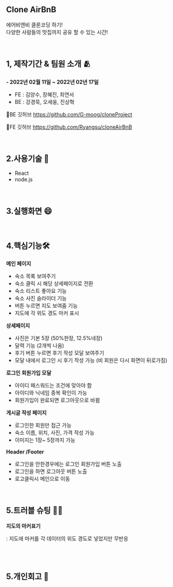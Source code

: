 
Clone AirBnB
-----------------
에어비엔비 클론코딩 하기!
<br/>
다양한 사람들의 맛집까지 공유 할 수 있는 시간!

<br/>

1, 제작기간 & 팀원 소개 🫂
------------------
**- 2022년 02월 11일 ~ 2022년 02년 17일**

  - FE : 김양수, 장혜진, 최연서
  - BE : 강경묵, 오세웅, 진상혁

📍BE 깃허브
https://github.com/G-moog/cloneProject 

📍FE 깃허브
https://github.com/Ryangsu/cloneAirBnB


<br/>
 
2.사용기술  📌
------------------
- React
- node.js


<br/>

3.실행화면 😄
------------------


<br/>


4.핵심기능🛠
------------------
**메인 페이지**

- 숙소 목록 보여주기 
- 숙소 클릭 시 해당 상세페이지로 전환
- 숙소 리스트 좋아요 기능 
- 숙소 사진 슬라이더 기능
- 버튼 누르면 지도 보여줌 기능
- 지도에 각 위도 경도 마커 표시 

**상세페이지**

- 사진은 기본 5장 (50%한장, 12.5%네장)
- 달력 기능 (2개씩 나옴)
- 후기 버튼 누르면 후기 작성 모달 보여주기 
- 모달 내에서 로그인 시 후기 작성 가능 (비 회원은 다시 화면이 뒤로가짐)


**로그인 회원가입 모달**

- 아이디 패스워드는 조건에 맞아야 함
- 아이디와 닉네임 중복 확인이 가능 
- 회원가입이 완료되면 로그아웃으로 바뀜

**게시글 작성 페이지**

- 로그인한 회원만 접근 가능 
- 숙소 이름, 위치, 사진, 가격 작성 가능 
- 이미지는 1장~ 5장까지 가능

**Header /Footer**

- 로그인을 안한경우에는 로그인 회원가입 버튼 노출
- 로그인을 하면 로그아웃 버튼 노출
- 로고클릭시 메인으로 이동 

<br/>

5.트러블 슈팅 😮‍💨
------------------
**지도의 마커표기**
  
  : 지도에 마커를 각 데이터의 위도 경도로 넣었지만 무반응

<br/>
<br/>


5.개인회고 🤫
------------------
